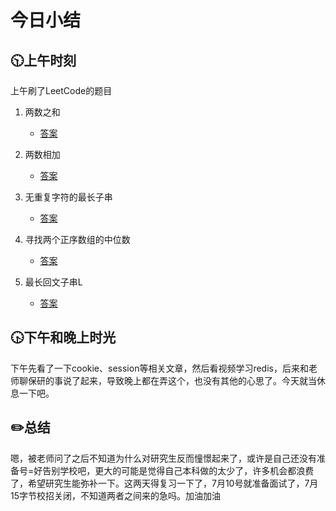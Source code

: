 # 今日小结

## :clock1030:上午时刻

上午刷了LeetCode的题目

1. 两数之和

   * [答案](https://github.com/zhou-ning/LeetCode/blob/master/LeetCode/TwoSum.java)
2. 两数相加

   * [答案](https://github.com/zhou-ning/LeetCode/blob/master/LeetCode/AddTwoNumbers.java)
3. 无重复字符的最长子串
	
	* [答案](https://github.com/zhou-ning/LeetCode/blob/master/LeetCode/LengthOfLongestSubstring.java)
4. 寻找两个正序数组的中位数
	* [答案](https://github.com/zhou-ning/LeetCode/blob/master/LeetCode/FindMedianSortedArrays.java)
5. 最长回文子串L
   * [答案](https://github.com/zhou-ning/LeetCode/blob/master/LeetCode/LongestPalindrome.java)


## :clock430:下午和晚上时光

下午先看了一下cookie、session等相关文章，然后看视频学习redis，后来和老师聊保研的事说了起来，导致晚上都在弄这个，也没有其他的心思了。今天就当休息一下吧。




## :pencil2:总结

嗯，被老师问了之后不知道为什么对研究生反而憧憬起来了，或许是自己还没有准备号=好告别学校吧，更大的可能是觉得自己本科做的太少了，许多机会都浪费了，希望研究生能弥补一下。这两天得复习一下了，7月10号就准备面试了，7月15字节校招关闭，不知道两者之间来的急吗。加油加油